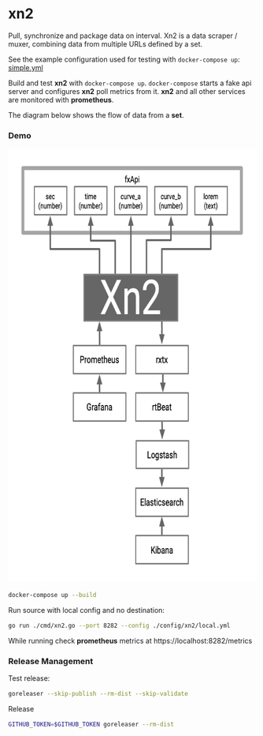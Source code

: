 # xn2

Pull, synchronize and package data on interval. Xn2 is a data scraper / muxer, combining data from multiple URLs defined by a set.

See the example configuration used for testing with `docker-compose up`: [simple.yml](./config/xn2/simple.yml)

Build and test **xn2** with `docker-compose up`. `docker-compose` starts a fake api server and configures **xn2** poll metrics from it. **xn2** and all other services are monitored with **prometheus**.

The diagram below shows the flow of data from a **set**.

### Demo

<p align="center">
  <img width="680" height="879" src="./assets/xn2_demo_diagram.png" alt="kubefwd - Kubernetes Port Forward Diagram">
</p>


```bash
docker-compose up --build
```

Run source with local config and no destination:

```bash
go run ./cmd/xn2.go --port 8282 --config ./config/xn2/local.yml
```

While running check **prometheus** metrics at https://localhost:8282/metrics


### Release Management

Test release:
```bash
goreleaser --skip-publish --rm-dist --skip-validate
```

Release
```bash
GITHUB_TOKEN=$GITHUB_TOKEN goreleaser --rm-dist
```